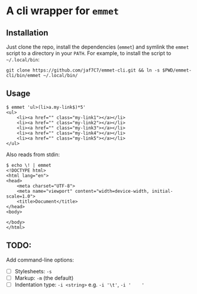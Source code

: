 # A cli wrapper for `emmet`

## Installation

Just clone the repo, install the dependencies (`emmet`) and symlink the
`emmet` script to a directory in your `PATH`. For example, to install the script
to `~/.local/bin`:

```
git clone https://github.com/jaf7C7/emmet-cli.git && ln -s $PWD/emmet-cli/bin/emmet ~/.local/bin/
```

## Usage

```
$ emmet 'ul>(li>a.my-link$)*5'
<ul>
    <li><a href="" class="my-link1"></a></li>
    <li><a href="" class="my-link2"></a></li>
    <li><a href="" class="my-link3"></a></li>
    <li><a href="" class="my-link4"></a></li>
    <li><a href="" class="my-link5"></a></li>
</ul>
```

Also reads from stdin:
```
$ echo \! | emmet
<!DOCTYPE html>
<html lang="en">
<head>
    <meta charset="UTF-8">
    <meta name="viewport" content="width=device-width, initial-scale=1.0">
    <title>Document</title>
</head>
<body>
	
</body>
</html>
```

## TODO:

Add command-line options:

- [ ] Stylesheets: `-s`
- [ ] Markup: `-m` (the default)
- [ ] Indentation type: `-i <string>` e.g. `-i '\t'`, `-i '    '`
